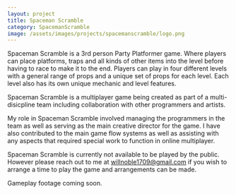 ```yaml
---
layout: project
title: Spaceman Scramble
category: SpacemanScramble
image: /assets/images/projects/spacemanscramble/logo.png
---
```


Spaceman Scramble is a 3rd person Party Platformer game. Where players can place platforms, traps and all kinds of other items into the level before having to race to make it to the end. Players can play in four different levels with a general range of props and a unique set of props for each level. Each level also has its own unique mechanic and level features.

Spaceman Scramble is a multiplayer game being created as part of a multi-disicpline team including collaboration with other programmers and artists.

My role in Spaceman Scramble involved managing the programmers in the team as well as serving as the main creative director for the game. I have also contributed to the main game flow systems as well as assisting with any aspects that required special work to function in online multiplayer.

Spaceman Scramble is currently not available to be played by the public. However please reach out to me at willnoble1709@gmail.com if you wish to arrange a time to play the game and arrangements can be made.

Gameplay footage coming soon.